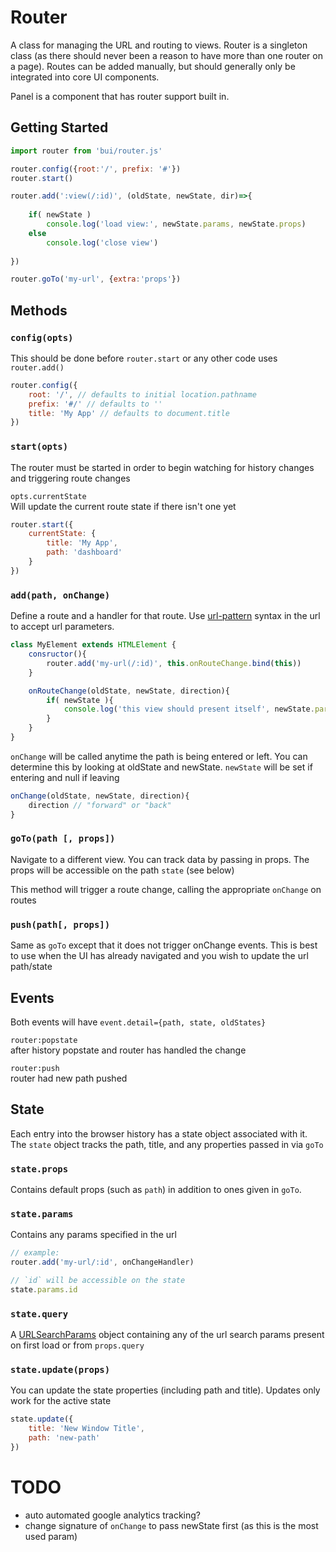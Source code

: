 Router
==========

A class for managing the URL and routing to views. Router is a singleton class (as there should never been a reason to have more than one router on a page). Routes can be added manually, but should generally only be integrated into core UI components.

Panel is a component that has router support built in.

## Getting Started

```js
import router from 'bui/router.js'

router.config({root:'/', prefix: '#'})
router.start()

router.add(':view(/:id)', (oldState, newState, dir)=>{
    
    if( newState )
        console.log('load view:', newState.params, newState.props)
    else
        console.log('close view')
        
})

router.goTo('my-url', {extra:'props'})
```

## Methods

### `config(opts)`
This should be done before `router.start` or any other code uses `router.add()`

```js
router.config({
    root: '/', // defaults to initial location.pathname
    prefix: '#/' // defaults to ''
    title: 'My App' // defaults to document.title
})
```

### `start(opts)`
The router must be started in order to begin watching for history changes and triggering route changes

`opts.currentState`  
Will update the current route state if there isn't one yet

```js
router.start({
    currentState: {
        title: 'My App',
        path: 'dashboard'
    }
})
```

### `add(path, onChange)`
Define a route and a handler for that route. Use [url-pattern](https://www.npmjs.com/package/url-pattern) syntax in the url to accept url parameters.

```js
class MyElement extends HTMLElement {
    consructor(){
        router.add('my-url(/:id)', this.onRouteChange.bind(this))
    }

    onRouteChange(oldState, newState, direction){
        if( newState ){
            console.log('this view should present itself', newState.params.id)
        }
    }
}
```

`onChange` will be called anytime the path is being entered or left. You can determine this by looking at oldState and newState. `newState` will be set if entering and null if leaving
```js
onChange(oldState, newState, direction){
    direction // "forward" or "back"
}
```

### `goTo(path [, props])`
Navigate to a different view. You can track data by passing in props. The props will be accessible on the path `state` (see below)

This method will trigger a route change, calling the appropriate `onChange` on routes

### `push(path[, props])`
Same as `goTo` except that it does not trigger onChange events. This is best to use when the UI has already navigated and you wish to update the url path/state

## Events
Both events will have `event.detail={path, state, oldStates}`

`router:popstate`  
after history popstate and router has handled the change

`router:push`  
router had new path pushed

## State
Each entry into the browser history has a state object associated with it.
The `state` object tracks the path, title, and any properties passed in via `goTo`

### `state.props`
Contains default props (such as `path`) in addition to ones given in `goTo`.

### `state.params`
Contains any params specified in the url
```js
// example:
router.add('my-url/:id', onChangeHandler)

// `id` will be accessible on the state
state.params.id
```

### `state.query`
A [URLSearchParams](https://developer.mozilla.org/en-US/docs/Web/API/URLSearchParams) object containing
any of the url search params present on first load or from `props.query`

### `state.update(props)`
You can update the state properties (including path and title). Updates only work for the active state

```js
state.update({
    title: 'New Window Title',
    path: 'new-path'
})
```

# TODO
- auto automated google analytics tracking?
- change signature of `onChange` to pass newState first (as this is the most used param)
